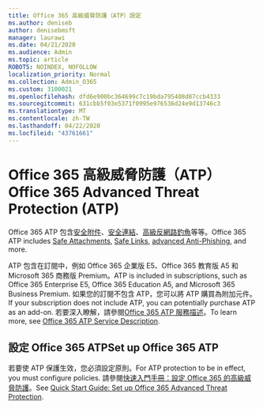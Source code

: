 ```yaml
---
title: Office 365 高級威脅防護（ATP）設定
ms.author: deniseb
author: denisebmsft
manager: laurawi
ms.date: 04/21/2020
ms.audience: Admin
ms.topic: article
ROBOTS: NOINDEX, NOFOLLOW
localization_priority: Normal
ms.collection: Admin_O365
ms.custom: 3100021
ms.openlocfilehash: dfd6e900bc364699c7c19bda795408d87ccb4333
ms.sourcegitcommit: 631cbb5f03e5371f0995e976536d24e9d13746c3
ms.translationtype: MT
ms.contentlocale: zh-TW
ms.lasthandoff: 04/22/2020
ms.locfileid: "43761661"
---
```

# <a name="office-365-advanced-threat-protection-atp"></a><span data-ttu-id="5a5cb-102">Office 365 高級威脅防護（ATP）</span><span class="sxs-lookup"><span data-stu-id="5a5cb-102">Office 365 Advanced Threat Protection (ATP)</span></span>

<span data-ttu-id="5a5cb-103">Office 365 ATP 包含[安全附件](https://docs.microsoft.com/office365/securitycompliance/atp-safe-attachments)、[安全連結](https://docs.microsoft.com/office365/securitycompliance/atp-safe-links)、[高級反網路釣魚](https://docs.microsoft.com/office365/securitycompliance/atp-anti-phishing)等等。</span><span class="sxs-lookup"><span data-stu-id="5a5cb-103">Office 365 ATP includes [Safe Attachments](https://docs.microsoft.com/office365/securitycompliance/atp-safe-attachments), [Safe Links](https://docs.microsoft.com/office365/securitycompliance/atp-safe-links), [advanced Anti-Phishing](https://docs.microsoft.com/office365/securitycompliance/atp-anti-phishing), and more.</span></span> 

<span data-ttu-id="5a5cb-104">ATP 包含在訂閱中，例如 Office 365 企業版 E5、Office 365 教育版 A5 和 Microsoft 365 商務版 Premium。</span><span class="sxs-lookup"><span data-stu-id="5a5cb-104">ATP is included in subscriptions, such as Office 365 Enterprise E5, Office 365 Education A5, and Microsoft 365 Business Premium.</span></span> <span data-ttu-id="5a5cb-105">如果您的訂閱不包含 ATP，您可以將 ATP 購買為附加元件。</span><span class="sxs-lookup"><span data-stu-id="5a5cb-105">If your subscription does not include ATP, you can potentially purchase ATP as an add-on.</span></span> <span data-ttu-id="5a5cb-106">若要深入瞭解，請參閱[Office 365 ATP 服務描述](https://docs.microsoft.com/office365/servicedescriptions/office-365-advanced-threat-protection-service-description)。</span><span class="sxs-lookup"><span data-stu-id="5a5cb-106">To learn more, see [Office 365 ATP Service Description](https://docs.microsoft.com/office365/servicedescriptions/office-365-advanced-threat-protection-service-description).</span></span>

## <a name="set-up-office-365-atp"></a><span data-ttu-id="5a5cb-107">設定 Office 365 ATP</span><span class="sxs-lookup"><span data-stu-id="5a5cb-107">Set up Office 365 ATP</span></span>

<span data-ttu-id="5a5cb-108">若要使 ATP 保護生效，您必須設定原則。</span><span class="sxs-lookup"><span data-stu-id="5a5cb-108">For ATP protection to be in effect, you must configure policies.</span></span> <span data-ttu-id="5a5cb-109">請參閱[快速入門手冊：設定 Office 365 的高級威脅防護](https://docs.microsoft.com/office365/securitycompliance/checklist-atp-setup)。</span><span class="sxs-lookup"><span data-stu-id="5a5cb-109">See [Quick Start Guide: Set up Office 365 Advanced Threat Protection](https://docs.microsoft.com/office365/securitycompliance/checklist-atp-setup).</span></span>

